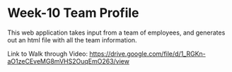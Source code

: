 # Week-10 Team Profile 

This web application takes input from a team of employees, and generates out an html file with all the team information. 

Link to Walk through Video: https://drive.google.com/file/d/1_RGKn-aO1zeCEveMG8mVHS2OuqEmO263/view




